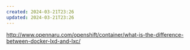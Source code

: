 ```yaml
---
created: 2024-03-21T23:26
updated: 2024-03-21T23:26
---
```

http://www.opennaru.com/openshift/container/what-is-the-difference-between-docker-lxd-and-lxc/